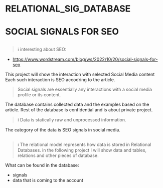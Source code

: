 # RELATIONAL_SIG_DATABASE
# SOCIAL SIGNALS FOR SEO

##
> ℹ️ interesting about SEO:
- https://www.wordstream.com/blog/ws/2022/10/20/social-signals-for-seo

This project will show the interaction with selected Social Media content
Each such interaction is SEO accodring to the article.

> Social signals are essentially any interactions with a social media profile or its content.

The database contains collected data and the examples based on the article.
Rest of the database is confidential and is about private project.

> ℹ️ Data is statically raw and unprocessed information. 

The category of the data is SEO signals in social media.

##
> ℹ️ The relational model represents how data is stored in Relational Databases.
> in the following project I will show data and tables, relations and other pieces of database.

What can be found in the database:

* signals
* data that is coming to the account
